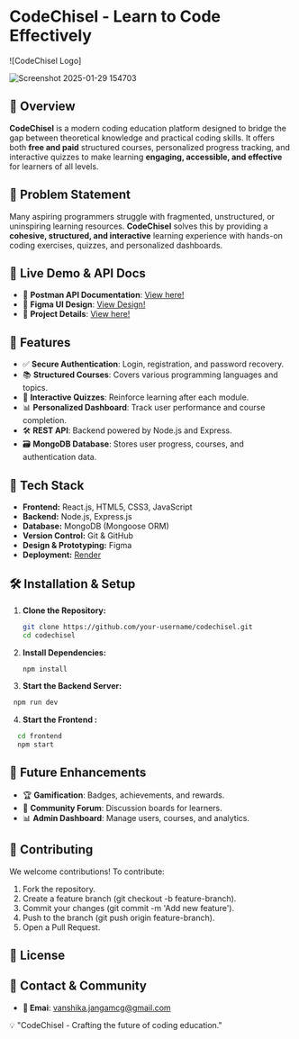 # CodeChisel - Learn to Code Effectively

![CodeChisel Logo]

![Screenshot 2025-01-29 154703](https://github.com/user-attachments/assets/7ca27e30-6918-4760-98b9-d9f657a4952e)


## 🚀 Overview
**CodeChisel** is a modern coding education platform designed to bridge the gap between theoretical knowledge and practical coding skills. It offers both **free and paid** structured courses, personalized progress tracking, and interactive quizzes to make learning **engaging, accessible, and effective** for learners of all levels.

## 🎯 Problem Statement
Many aspiring programmers struggle with fragmented, unstructured, or uninspiring learning resources. **CodeChisel** solves this by providing a **cohesive, structured, and interactive** learning experience with hands-on coding exercises, quizzes, and personalized dashboards.

## 📌 Live Demo & API Docs
- 🔗 **Postman API Documentation**: [View here!](https://documenter.getpostman.com/view/39217082/2sAYQiBnrB)
- 🔗 **Figma UI Design**: [View Design!](https://www.figma.com/design/n6ceBxm4zvLUyypYJBStCm/Untitled?node-id=0-1&t=iWYwSFQj2V0atQPb-1)
- 🔗 **Project Details**: [View here!](https://1drv.ms/w/c/6e38cecfcf504d58/EYKQ57maRA5JkQOpW-O7PGQBIyRwPFUZ2jl40Miu4ryZFQ?e=42eS2b)
  
## 🌟 Features
- ✅ **Secure Authentication**: Login, registration, and password recovery.
- 📚 **Structured Courses**: Covers various programming languages and topics.
- 📝 **Interactive Quizzes**: Reinforce learning after each module.
- 📊 **Personalized Dashboard**: Track user performance and course completion.
- 🛠️ **REST API**: Backend powered by Node.js and Express.
- 🗃️ **MongoDB Database**: Stores user progress, courses, and authentication data.

## 🔧 Tech Stack
- **Frontend:** React.js, HTML5, CSS3, JavaScript  
- **Backend:** Node.js, Express.js  
- **Database:** MongoDB (Mongoose ORM)  
- **Version Control:** Git & GitHub  
- **Design & Prototyping:** Figma  
- **Deployment:** [Render](https://codechisel.onrender.com)

## 🛠️ Installation & Setup
1. **Clone the Repository:**
   ```sh
   git clone https://github.com/your-username/codechisel.git
   cd codechisel
   ```
2. **Install Dependencies:**
   ```sh
   npm install
   ```
3. **Start the Backend Server:**
 ```sh
  npm run dev
```
4. **Start the Frontend :**
```sh
  cd frontend
  npm start
   ```

## 🚀 Future Enhancements
- 🏆 **Gamification**: Badges, achievements, and rewards.
- 💬 **Community Forum**: Discussion boards for learners.
- 📊 **Admin Dashboard**: Manage users, courses, and analytics.

## 🤝 Contributing
We welcome contributions! To contribute:
1. Fork the repository.
2. Create a feature branch (git checkout -b feature-branch).
3. Commit your changes (git commit -m 'Add new feature').
4. Push to the branch (git push origin feature-branch).
5. Open a Pull Request.

## 📜 License

## 💬 Contact & Community
- **📧 Emai**: vanshika.jangamcg@gmail.com

💡 "CodeChisel - Crafting the future of coding education."
  
